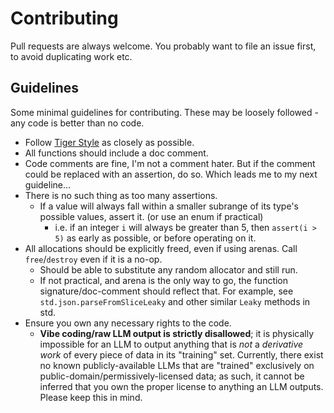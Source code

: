 # Contributing

Pull requests are always welcome. You probably want to file an issue first, to avoid duplicating work etc.

## Guidelines

Some minimal guidelines for contributing. These may be loosely followed - any code is better than no code.

- Follow [Tiger Style](https://github.com/tigerbeetle/tigerbeetle/blob/main/docs/TIGER_STYLE.md) as closely as possible.
- All functions should include a doc comment.
- Code comments are fine, I'm not a comment hater. But if the comment could be replaced with an assertion, do so. Which leads me to my next guideline...
- There is no such thing as too many assertions.
    - If a value will always fall within a smaller subrange of its type's possible values, assert it. (or use an enum if practical)
        - i.e. if an integer `i` will always be greater than 5, then `assert(i > 5)` as early as possible, or before operating on it.
- All allocations should be explicitly freed, even if using arenas. Call `free`/`destroy` even if it is a no-op.
    - Should be able to substitute any random allocator and still run.
    - If not practical, and arena is the only way to go, the function signature/doc-comment should reflect that. For example, see `std.json.parseFromSliceLeaky` and other similar `Leaky` methods in std.
- Ensure you own any necessary rights to the code. 
    - **Vibe coding/raw LLM output is strictly disallowed**; it is physically impossible for an LLM to output anything that is *not* a *derivative work* of every piece of data in its "training" set. Currently, there exist no known publicly-available LLMs that are "trained" exclusively on public-domain/permissively-licensed data; as such, it cannot be inferred that you own the proper license to anything an LLM outputs. Please keep this in mind.
